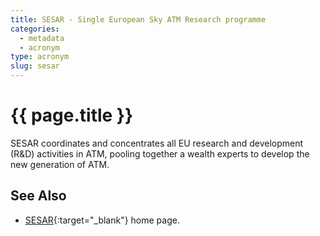 ```yaml
---
title: SESAR - Single European Sky ATM Research programme
categories:
  - metadata
  - acronym
type: acronym
slug: sesar
---
```

# {{ page.title }}

SESAR coordinates and concentrates all EU research and development (R&D)
activities in ATM, pooling together a wealth experts to develop the
new generation of ATM.

## See Also

* [SESAR][sesar]{:target="_blank"} home page.

[sesar]: <http://www.sesarju.eu/> "SESAR"
